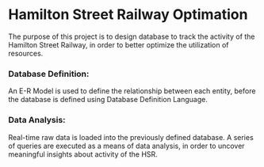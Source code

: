 # Hamilton Street Railway Optimation

The purpose of this project is to design database to track the activity of the Hamilton Street Railway, in order to better optimize the utilization of resources.  

### Database Definition:

An E-R Model is used to define the relationship between each entity, before the database is defined using Database Definition Language. 

### Data Analysis:

Real-time raw data is loaded into the previously defined database. A series of queries are executed as a means of data analysis, in order to uncover meaningful insights about activity of the HSR. 

